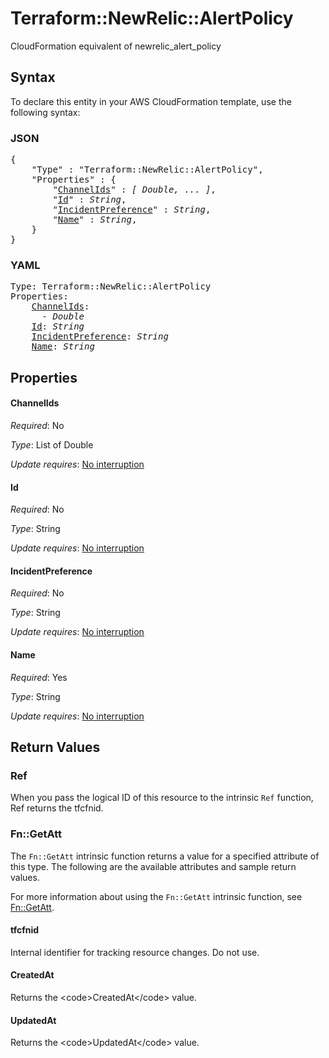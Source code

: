 # Terraform::NewRelic::AlertPolicy

CloudFormation equivalent of newrelic_alert_policy

## Syntax

To declare this entity in your AWS CloudFormation template, use the following syntax:

### JSON

<pre>
{
    "Type" : "Terraform::NewRelic::AlertPolicy",
    "Properties" : {
        "<a href="#channelids" title="ChannelIds">ChannelIds</a>" : <i>[ Double, ... ]</i>,
        "<a href="#id" title="Id">Id</a>" : <i>String</i>,
        "<a href="#incidentpreference" title="IncidentPreference">IncidentPreference</a>" : <i>String</i>,
        "<a href="#name" title="Name">Name</a>" : <i>String</i>,
    }
}
</pre>

### YAML

<pre>
Type: Terraform::NewRelic::AlertPolicy
Properties:
    <a href="#channelids" title="ChannelIds">ChannelIds</a>: <i>
      - Double</i>
    <a href="#id" title="Id">Id</a>: <i>String</i>
    <a href="#incidentpreference" title="IncidentPreference">IncidentPreference</a>: <i>String</i>
    <a href="#name" title="Name">Name</a>: <i>String</i>
</pre>

## Properties

#### ChannelIds

_Required_: No

_Type_: List of Double

_Update requires_: [No interruption](https://docs.aws.amazon.com/AWSCloudFormation/latest/UserGuide/using-cfn-updating-stacks-update-behaviors.html#update-no-interrupt)

#### Id

_Required_: No

_Type_: String

_Update requires_: [No interruption](https://docs.aws.amazon.com/AWSCloudFormation/latest/UserGuide/using-cfn-updating-stacks-update-behaviors.html#update-no-interrupt)

#### IncidentPreference

_Required_: No

_Type_: String

_Update requires_: [No interruption](https://docs.aws.amazon.com/AWSCloudFormation/latest/UserGuide/using-cfn-updating-stacks-update-behaviors.html#update-no-interrupt)

#### Name

_Required_: Yes

_Type_: String

_Update requires_: [No interruption](https://docs.aws.amazon.com/AWSCloudFormation/latest/UserGuide/using-cfn-updating-stacks-update-behaviors.html#update-no-interrupt)

## Return Values

### Ref

When you pass the logical ID of this resource to the intrinsic `Ref` function, Ref returns the tfcfnid.

### Fn::GetAtt

The `Fn::GetAtt` intrinsic function returns a value for a specified attribute of this type. The following are the available attributes and sample return values.

For more information about using the `Fn::GetAtt` intrinsic function, see [Fn::GetAtt](https://docs.aws.amazon.com/AWSCloudFormation/latest/UserGuide/intrinsic-function-reference-getatt.html).

#### tfcfnid

Internal identifier for tracking resource changes. Do not use.

#### CreatedAt

Returns the &lt;code&gt;CreatedAt&lt;/code&gt; value.

#### UpdatedAt

Returns the &lt;code&gt;UpdatedAt&lt;/code&gt; value.

